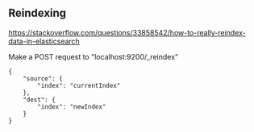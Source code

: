 ## Reindexing

https://stackoverflow.com/questions/33858542/how-to-really-reindex-data-in-elasticsearch


Make a POST request to "localhost:9200/_reindex"
```
{
    "source": {
        "index": "currentIndex"
    },
    "dest": {
        "index": "newIndex"
    }
}
```